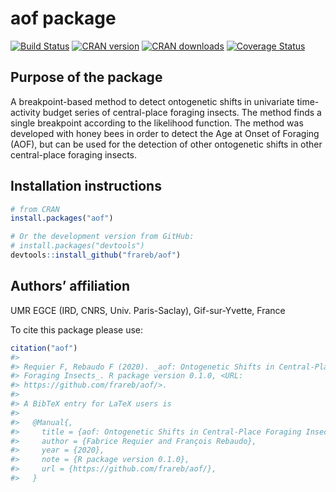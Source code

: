 
<!-- README.md is generated from README.Rmd. Please edit that file -->

# aof package

[![Build
Status](https://travis-ci.org/frareb/osfi.svg?branch=master)](https://travis-ci.org/frareb/osfi)
[![CRAN
version](https://www.r-pkg.org/badges/version/aof)](https://CRAN.R-project.org/package=aof)
[![CRAN
downloads](https://cranlogs.r-pkg.org/badges/grand-total/aof)](https://CRAN.R-project.org/package=aof)
[![Coverage
Status](https://img.shields.io/codecov/c/gh/frareb/osfi/master.svg)](https://codecov.io/gh/frareb/osfi?branch=master)

## Purpose of the package

A breakpoint-based method to detect ontogenetic shifts in univariate
time-activity budget series of central-place foraging insects. The
method finds a single breakpoint according to the likelihood function.
The method was developed with honey bees in order to detect the Age at
Onset of Foraging (AOF), but can be used for the detection of other
ontogenetic shifts in other central-place foraging insects.

## Installation instructions

``` r
# from CRAN
install.packages("aof")

# Or the development version from GitHub:
# install.packages("devtools")
devtools::install_github("frareb/aof")
```

## Authors’ affiliation

UMR EGCE (IRD, CNRS, Univ. Paris-Saclay), Gif-sur-Yvette, France

To cite this package please use:

``` r
citation("aof") 
#> 
#> Requier F, Rebaudo F (2020). _aof: Ontogenetic Shifts in Central-Place
#> Foraging Insects_. R package version 0.1.0, <URL:
#> https://github.com/frareb/aof/>.
#> 
#> A BibTeX entry for LaTeX users is
#> 
#>   @Manual{,
#>     title = {aof: Ontogenetic Shifts in Central-Place Foraging Insects},
#>     author = {Fabrice Requier and François Rebaudo},
#>     year = {2020},
#>     note = {R package version 0.1.0},
#>     url = {https://github.com/frareb/aof/},
#>   }
```
